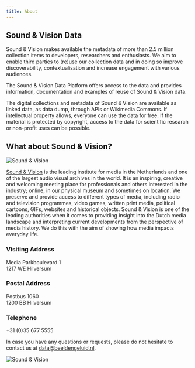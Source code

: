 ```yaml
---
title: About
---
```


## Sound & Vision Data

Sound & Vision makes available the metadata of more than 2.5 million collection items to developers, researchers and enthusiasts. We aim to enable third parties to (re)use our collection data and in doing so improve discoverability, contextualisation and increase engagement with various audiences.

<!--more-->

The Sound & Vision Data Platform offers access to the data and provides information, documentation and examples of reuse of Sound & Vision data.

The digital collections and metadata of Sound & Vision are available as linked data, as data dump, through APIs or Wikimedia Commons. If intellectual property allows, everyone can use the data for free. If the material is protected by copyright, access to the data for scientific research or non-profit uses can be possible.

## What about Sound & Vision?

![Sound & Vision](/uploads/images/BG_logo_RGB_liggend_RL.png)

[Sound & Vision](https://www.beeldengeluid.nl/en) is the leading institute for media in the Netherlands and one of the largest audio visual archives in the world. It is an inspiring, creative and welcoming meeting place for professionals and others interested in the industry; online, in our physical museum and sometimes on location. We preserve and provide access to different types of media, including radio and television programmes, video games, written print media, political cartoons, GIFs, websites and historical objects. Sound & Vision is one of the leading authorities when it comes to providing insight into the Dutch media landscape and interpreting current developments from the perspective of media history. We do this with the aim of showing how media impacts everyday life.

### Visiting Address

Media Parkboulevard 1  
1217 WE Hilversum

### Postal Address

Postbus 1060  
1200 BB Hilversum

### Telephone

+31 (0)35 677 5555

In case you have any questions or requests, please do not hesitate to contact us at [data@beeldengeluid.nl](mailto:data@beeldengeluid.nl).

![Sound & Vision](/uploads/images/about.jpg)
